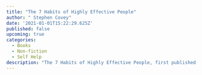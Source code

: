 ```yaml
---
title: "The 7 Habits of Highly Effective People"
author: " Stephen Covey"
date: '2021-01-01T15:22:29.625Z'
published: false
upcoming: true
categories:
  - Books
  - Non-fiction
  - Self Help
description: "The 7 Habits of Highly Effective People, first published in 1989, is a business and self-help book written by Stephen Covey. "
---
```




